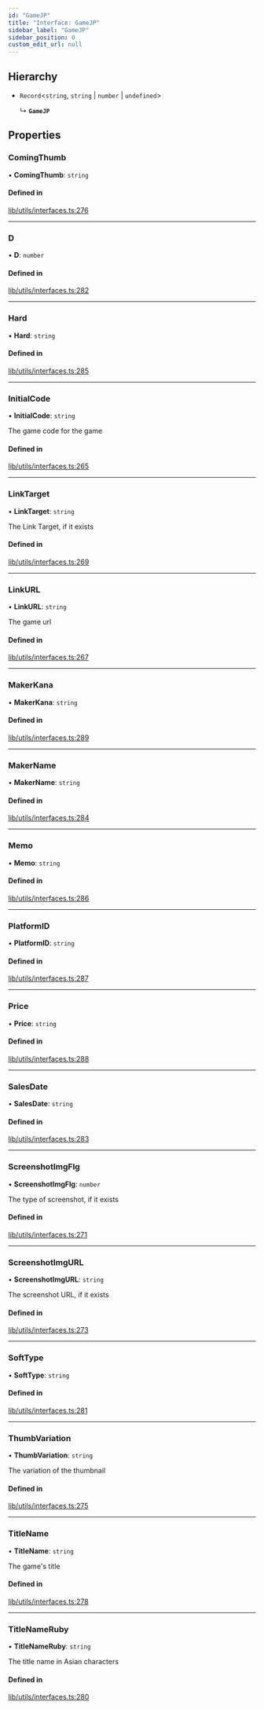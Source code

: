 ```yaml
---
id: "GameJP"
title: "Interface: GameJP"
sidebar_label: "GameJP"
sidebar_position: 0
custom_edit_url: null
---
```


## Hierarchy

- `Record`<`string`, `string` \| `number` \| `undefined`\>

  ↳ **`GameJP`**

## Properties

### ComingThumb

• **ComingThumb**: `string`

#### Defined in

[lib/utils/interfaces.ts:276](https://github.com/lmmfranco/nintendo-switch-eshop/blob/a444be3/src/lib/utils/interfaces.ts#L276)

___

### D

• **D**: `number`

#### Defined in

[lib/utils/interfaces.ts:282](https://github.com/lmmfranco/nintendo-switch-eshop/blob/a444be3/src/lib/utils/interfaces.ts#L282)

___

### Hard

• **Hard**: `string`

#### Defined in

[lib/utils/interfaces.ts:285](https://github.com/lmmfranco/nintendo-switch-eshop/blob/a444be3/src/lib/utils/interfaces.ts#L285)

___

### InitialCode

• **InitialCode**: `string`

The game code for the game

#### Defined in

[lib/utils/interfaces.ts:265](https://github.com/lmmfranco/nintendo-switch-eshop/blob/a444be3/src/lib/utils/interfaces.ts#L265)

___

### LinkTarget

• **LinkTarget**: `string`

The Link Target, if it exists

#### Defined in

[lib/utils/interfaces.ts:269](https://github.com/lmmfranco/nintendo-switch-eshop/blob/a444be3/src/lib/utils/interfaces.ts#L269)

___

### LinkURL

• **LinkURL**: `string`

The game url

#### Defined in

[lib/utils/interfaces.ts:267](https://github.com/lmmfranco/nintendo-switch-eshop/blob/a444be3/src/lib/utils/interfaces.ts#L267)

___

### MakerKana

• **MakerKana**: `string`

#### Defined in

[lib/utils/interfaces.ts:289](https://github.com/lmmfranco/nintendo-switch-eshop/blob/a444be3/src/lib/utils/interfaces.ts#L289)

___

### MakerName

• **MakerName**: `string`

#### Defined in

[lib/utils/interfaces.ts:284](https://github.com/lmmfranco/nintendo-switch-eshop/blob/a444be3/src/lib/utils/interfaces.ts#L284)

___

### Memo

• **Memo**: `string`

#### Defined in

[lib/utils/interfaces.ts:286](https://github.com/lmmfranco/nintendo-switch-eshop/blob/a444be3/src/lib/utils/interfaces.ts#L286)

___

### PlatformID

• **PlatformID**: `string`

#### Defined in

[lib/utils/interfaces.ts:287](https://github.com/lmmfranco/nintendo-switch-eshop/blob/a444be3/src/lib/utils/interfaces.ts#L287)

___

### Price

• **Price**: `string`

#### Defined in

[lib/utils/interfaces.ts:288](https://github.com/lmmfranco/nintendo-switch-eshop/blob/a444be3/src/lib/utils/interfaces.ts#L288)

___

### SalesDate

• **SalesDate**: `string`

#### Defined in

[lib/utils/interfaces.ts:283](https://github.com/lmmfranco/nintendo-switch-eshop/blob/a444be3/src/lib/utils/interfaces.ts#L283)

___

### ScreenshotImgFlg

• **ScreenshotImgFlg**: `number`

The type of screenshot, if it exists

#### Defined in

[lib/utils/interfaces.ts:271](https://github.com/lmmfranco/nintendo-switch-eshop/blob/a444be3/src/lib/utils/interfaces.ts#L271)

___

### ScreenshotImgURL

• **ScreenshotImgURL**: `string`

The screenshot URL, if it exists

#### Defined in

[lib/utils/interfaces.ts:273](https://github.com/lmmfranco/nintendo-switch-eshop/blob/a444be3/src/lib/utils/interfaces.ts#L273)

___

### SoftType

• **SoftType**: `string`

#### Defined in

[lib/utils/interfaces.ts:281](https://github.com/lmmfranco/nintendo-switch-eshop/blob/a444be3/src/lib/utils/interfaces.ts#L281)

___

### ThumbVariation

• **ThumbVariation**: `string`

The variation of the thumbnail

#### Defined in

[lib/utils/interfaces.ts:275](https://github.com/lmmfranco/nintendo-switch-eshop/blob/a444be3/src/lib/utils/interfaces.ts#L275)

___

### TitleName

• **TitleName**: `string`

The game's title

#### Defined in

[lib/utils/interfaces.ts:278](https://github.com/lmmfranco/nintendo-switch-eshop/blob/a444be3/src/lib/utils/interfaces.ts#L278)

___

### TitleNameRuby

• **TitleNameRuby**: `string`

The title name in Asian characters

#### Defined in

[lib/utils/interfaces.ts:280](https://github.com/lmmfranco/nintendo-switch-eshop/blob/a444be3/src/lib/utils/interfaces.ts#L280)
